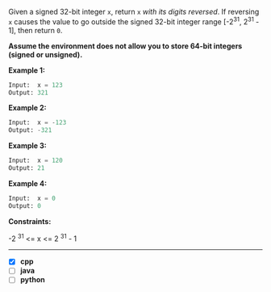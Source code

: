 Given a signed 32-bit integer ``x``, return ``x`` *with its digits reversed*. If reversing ``x`` causes the value to go outside the signed 32-bit integer range [-2<sup>31</sup>, 2<sup>31</sup> - 1], then return ``0``.

**Assume the environment does not allow you to store 64-bit integers (signed or unsigned).**

**Example 1:**
```python
Input:  x = 123
Output: 321
```

**Example 2:**
```python
Input:  x = -123
Output: -321
```

**Example 3:**
```python
Input:  x = 120
Output: 21
```

**Example 4:**
```python
Input:  x = 0
Output: 0
```

**Constraints:**

-2 <sup>31</sup> <= x <= 2 <sup>31</sup> - 1

---
* [x] **cpp**
* [ ] **java**
* [ ] **python**
